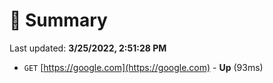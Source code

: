 # 📖 Summary
Last updated: **3/25/2022, 2:51:28 PM**

- `GET` [https://google.com](https://google.com) - **Up** (93ms)
